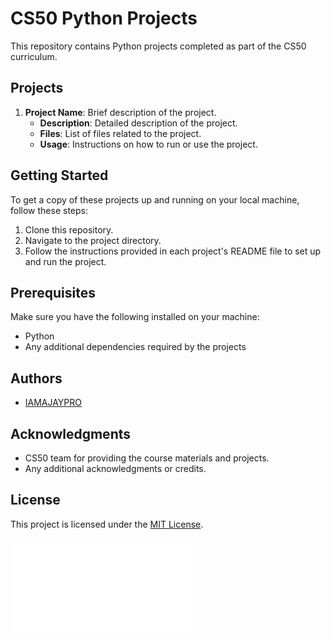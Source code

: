 # CS50 Python Projects

This repository contains Python projects completed as part of the CS50 curriculum.

## Projects

1. **Project Name**: Brief description of the project.
   - **Description**: Detailed description of the project.
   - **Files**: List of files related to the project.
   - **Usage**: Instructions on how to run or use the project.


## Getting Started

To get a copy of these projects up and running on your local machine, follow these steps:

1. Clone this repository.
2. Navigate to the project directory.
3. Follow the instructions provided in each project's README file to set up and run the project.

## Prerequisites

Make sure you have the following installed on your machine:

- Python
- Any additional dependencies required by the projects

## Authors

- [IAMAJAYPRO](https://github.com/IAMAJAYPRO)

## Acknowledgments

- CS50 team for providing the course materials and projects.
- Any additional acknowledgments or credits.

## License

This project is licensed under the [MIT License](https://www.mit.edu/~amini/LICENSE.md).

![CS50 Shirtificate](res/shirtificate.pdf)